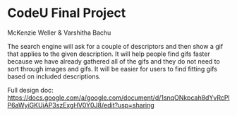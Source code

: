 # CodeU Final Project
McKenzie Weller & Varshitha Bachu

The search engine will ask for a couple of descriptors and then show a gif that applies to the given description. It will help people find gifs faster because we have already gathered all of the gifs and they do not need to sort through images and gifs. It will be easier for users to find fitting gifs based on included descriptions. 

Full design doc: https://docs.google.com/a/google.com/document/d/1snqONkpcah8dYvRcPlP6aWyiGKUiAP3szExgHV0Y0J8/edit?usp=sharing

